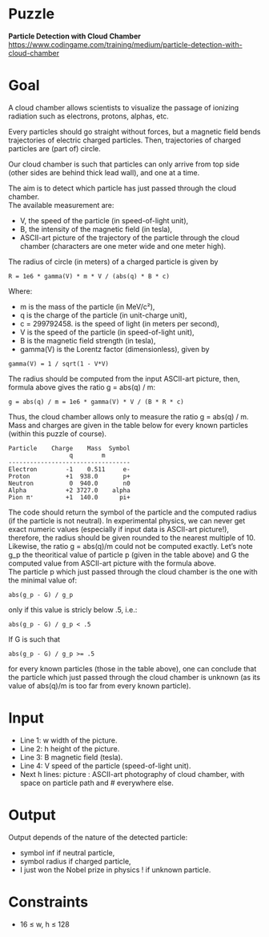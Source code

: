 # Puzzle
**Particle Detection with Cloud Chamber** https://www.codingame.com/training/medium/particle-detection-with-cloud-chamber

# Goal
A cloud chamber allows scientists to visualize the passage of ionizing radiation such as electrons, protons, alphas, etc.

Every particles should go straight without forces, but a magnetic field bends trajectories of electric charged particles. Then, trajectories of charged particles are (part of) circle.

Our cloud chamber is such that particles can only arrive from top side (other sides are behind thick lead wall), and one at a time.

The aim is to detect which particle has just passed through the cloud chamber.  
The available measurement are:
* V, the speed of the particle (in speed-of-light unit),
* B, the intensity of the magnetic field (in tesla),
* ASCII-art picture of the trajectory of the particle through the cloud chamber (characters are one meter wide and one meter high).

The radius of circle (in meters) of a charged particle is given by
```
R = 1e6 * gamma(V) * m * V / (abs(q) * B * c)
```
Where:
* m is the mass of the particle (in MeV/c²),
* q is the charge of the particle (in unit-charge unit),
* c = 299792458. is the speed of light (in meters per second),
* V is the speed of the particle (in speed-of-light unit),
* B is the magnetic field strength (in tesla),
* gamma(V) is the Lorentz factor (dimensionless), given by
```
gamma(V) = 1 / sqrt(1 - V*V)
```
The radius should be computed from the input ASCII-art picture, then, formula above gives the ratio g = abs(q) / m:
```
g = abs(q) / m = 1e6 * gamma(V) * V / (B * R * c)
```

Thus, the cloud chamber allows only to measure the ratio g = abs(q) / m.  
Mass and charges are given in the table below for every known particles (within this puzzle of course).
```
Particle    Charge    Mass  Symbol
                 q        m       
----------------------------------
Electron        -1    0.511     e- 
Proton          +1  938.0       p+
Neutron          0  940.0       n0
Alpha           +2 3727.0    alpha
Pion π⁺         +1  140.0      pi+
```

The code should return the symbol of the particle and the computed radius (if the particle is not neutral). In experimental physics, we can never get exact numeric values (especially if input data is ASCII-art picture!), therefore, the radius should be given rounded to the nearest multiple of 10.  
Likewise, the ratio g = abs(q)/m could not be computed exactly. Let’s note g_p the theoritical value of particle p (given in the table above) and G the computed value from ASCII-art picture with the formula above.  
The particle p which just passed through the cloud chamber is the one with the minimal value of:
```
abs(g_p - G) / g_p
```
only if this value is stricly below .5, i.e.:
```
abs(g_p - G) / g_p < .5
```
If G is such that
```
abs(g_p - G) / g_p >= .5
```
for every known particles (those in the table above), one can conclude that the particle which just passed through the cloud chamber is unknown (as its value of abs(q)/m is too far from every known particle).

# Input
* Line 1: w width of the picture.
* Line 2: h height of the picture.
* Line 3: B magnetic field (tesla).
* Line 4: V speed of the particle (speed-of-light unit).
* Next h lines: picture : ASCII-art photography of cloud chamber, with space on particle path and # everywhere else.

# Output
Output depends of the nature of the detected particle:  
* symbol inf if neutral particle,
* symbol radius if charged particle,
* I just won the Nobel prize in physics ! if unknown particle.

# Constraints
* 16 ≤ w, h ≤ 128
